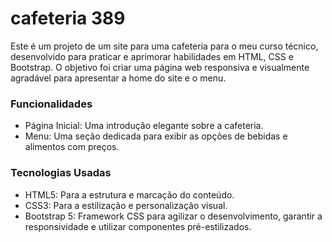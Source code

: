# cafeteria 389
Este é um projeto de um site para uma cafeteria para o meu curso técnico, desenvolvido para praticar e aprimorar habilidades em HTML, CSS e Bootstrap. O objetivo foi criar uma página web responsiva e visualmente agradável para apresentar a home do site e o menu.

### Funcionalidades
- Página Inicial: Uma introdução elegante sobre a cafeteria.
- Menu: Uma seção dedicada para exibir as opções de bebidas e alimentos com preços.

### Tecnologias Usadas
- HTML5: Para a estrutura e marcação do conteúdo.
- CSS3: Para a estilização e personalização visual.
- Bootstrap 5: Framework CSS para agilizar o desenvolvimento, garantir a responsividade e utilizar componentes pré-estilizados.
